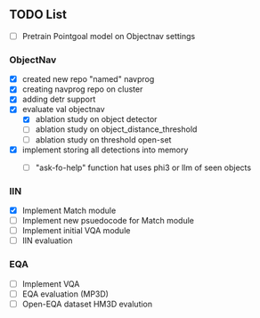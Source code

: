 ## TODO List
- [ ] Pretrain Pointgoal model on Objectnav settings

### ObjectNav

- [x] created new repo "named" navprog
- [x] creating navprog repo on cluster
- [x] adding detr support
- [x] evaluate val objectnav
    - [x] ablation study on object detector
    - [ ] ablation study on object_distance_threshold
    - [ ] ablation study on threshold open-set
- [x] implement storing all detections into memory
    - [ ] "ask-fo-help" function hat uses phi3 or llm of seen objects


### IIN
- [x] Implement Match module
- [ ] Implement new psuedocode for Match module
- [ ] Implement initial VQA module
- [ ] IIN evaluation

### EQA
- [ ] Implement VQA 
- [ ] EQA evaluation (MP3D)
- [ ] Open-EQA dataset HM3D evalution